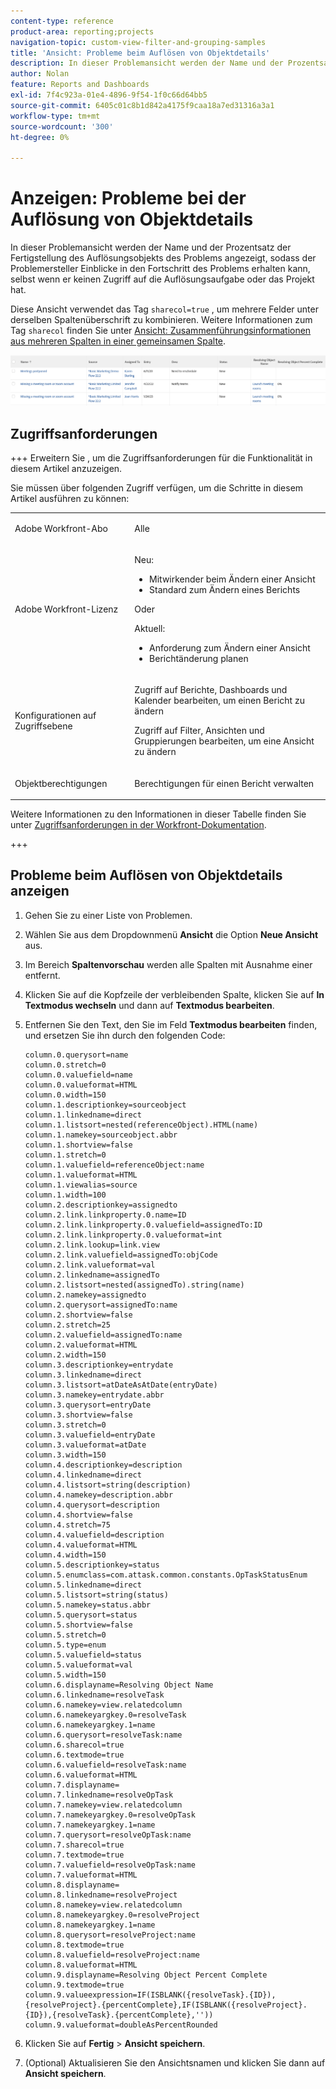 ```yaml
---
content-type: reference
product-area: reporting;projects
navigation-topic: custom-view-filter-and-grouping-samples
title: 'Ansicht: Probleme beim Auflösen von Objektdetails'
description: In dieser Problemansicht werden der Name und der Prozentsatz der Fertigstellung des Auflösungsobjekts des Problems angezeigt, sodass der Problemersteller Einblicke in den Fortschritt des Problems erhalten kann, selbst wenn er keinen Zugriff auf die Auflösungsaufgabe oder das Projekt hat.
author: Nolan
feature: Reports and Dashboards
exl-id: 7f4c923a-01e4-4896-9f54-1f0c66d64bb5
source-git-commit: 6405c01c8b1d842a4175f9caa18a7ed31316a3a1
workflow-type: tm+mt
source-wordcount: '300'
ht-degree: 0%

---
```


# Anzeigen: Probleme bei der Auflösung von Objektdetails

<!--Audited: 11/2024-->

In dieser Problemansicht werden der Name und der Prozentsatz der Fertigstellung des Auflösungsobjekts des Problems angezeigt, sodass der Problemersteller Einblicke in den Fortschritt des Problems erhalten kann, selbst wenn er keinen Zugriff auf die Auflösungsaufgabe oder das Projekt hat.

Diese Ansicht verwendet das Tag `sharecol=true` , um mehrere Felder unter derselben Spaltenüberschrift zu kombinieren. Weitere Informationen zum Tag `sharecol` finden Sie unter [Ansicht: Zusammenführungsinformationen aus mehreren Spalten in einer gemeinsamen Spalte](../../../reports-and-dashboards/reports/custom-view-filter-grouping-samples/view-merge-columns.md).

![issue_custom_view_with_resolving_object_name_and_percent_complete.png](assets/issue-custom-view-350x77.png)

## Zugriffsanforderungen

+++ Erweitern Sie , um die Zugriffsanforderungen für die Funktionalität in diesem Artikel anzuzeigen.

Sie müssen über folgenden Zugriff verfügen, um die Schritte in diesem Artikel ausführen zu können:

<table style="table-layout:auto"> 
 <col> 
 <col> 
 <tbody> 
  <tr> 
   <td role="rowheader">Adobe Workfront-Abo</td> 
   <td> <p>Alle</p> </td> 
  </tr> 
  <tr> 
   <td role="rowheader">Adobe Workfront-Lizenz</td> 
   <td> <p>Neu:<ul><li>Mitwirkender beim Ändern einer Ansicht</li><li>Standard zum Ändern eines Berichts</li></ul></p><p>Oder</p>Aktuell:<ul><li>Anforderung zum Ändern einer Ansicht</li><li>Berichtänderung planen</li></ul></p> </td> 
  </tr> 
  <tr> 
   <td role="rowheader">Konfigurationen auf Zugriffsebene</td> 
   <td> <p>Zugriff auf Berichte, Dashboards und Kalender bearbeiten, um einen Bericht zu ändern</p> <p>Zugriff auf Filter, Ansichten und Gruppierungen bearbeiten, um eine Ansicht zu ändern</p> </td> 
  </tr>  
  <tr> 
   <td role="rowheader">Objektberechtigungen</td> 
   <td> <p>Berechtigungen für einen Bericht verwalten</p> </td> 
  </tr> 
 </tbody> 
</table>

Weitere Informationen zu den Informationen in dieser Tabelle finden Sie unter [Zugriffsanforderungen in der Workfront-Dokumentation](/help/quicksilver/administration-and-setup/add-users/access-levels-and-object-permissions/access-level-requirements-in-documentation.md).

+++

## Probleme beim Auflösen von Objektdetails anzeigen

1. Gehen Sie zu einer Liste von Problemen.
1. Wählen Sie aus dem Dropdownmenü **Ansicht** die Option **Neue Ansicht** aus.

1. Im Bereich **Spaltenvorschau** werden alle Spalten mit Ausnahme einer entfernt.
1. Klicken Sie auf die Kopfzeile der verbleibenden Spalte, klicken Sie auf **In Textmodus wechseln** und dann auf **Textmodus bearbeiten**.
1. Entfernen Sie den Text, den Sie im Feld **Textmodus bearbeiten** finden, und ersetzen Sie ihn durch den folgenden Code:

   ```
   column.0.querysort=name
   column.0.stretch=0
   column.0.valuefield=name
   column.0.valueformat=HTML
   column.0.width=150
   column.1.descriptionkey=sourceobject
   column.1.linkedname=direct
   column.1.listsort=nested(referenceObject).HTML(name)
   column.1.namekey=sourceobject.abbr
   column.1.shortview=false
   column.1.stretch=0
   column.1.valuefield=referenceObject:name
   column.1.valueformat=HTML
   column.1.viewalias=source
   column.1.width=100
   column.2.descriptionkey=assignedto
   column.2.link.linkproperty.0.name=ID
   column.2.link.linkproperty.0.valuefield=assignedTo:ID
   column.2.link.linkproperty.0.valueformat=int
   column.2.link.lookup=link.view
   column.2.link.valuefield=assignedTo:objCode
   column.2.link.valueformat=val
   column.2.linkedname=assignedTo
   column.2.listsort=nested(assignedTo).string(name)
   column.2.namekey=assignedto
   column.2.querysort=assignedTo:name
   column.2.shortview=false
   column.2.stretch=25
   column.2.valuefield=assignedTo:name
   column.2.valueformat=HTML
   column.2.width=150
   column.3.descriptionkey=entrydate
   column.3.linkedname=direct
   column.3.listsort=atDateAsAtDate(entryDate)
   column.3.namekey=entrydate.abbr
   column.3.querysort=entryDate
   column.3.shortview=false
   column.3.stretch=0
   column.3.valuefield=entryDate
   column.3.valueformat=atDate
   column.3.width=150
   column.4.descriptionkey=description
   column.4.linkedname=direct
   column.4.listsort=string(description)
   column.4.namekey=description.abbr
   column.4.querysort=description
   column.4.shortview=false
   column.4.stretch=75
   column.4.valuefield=description
   column.4.valueformat=HTML
   column.4.width=150
   column.5.descriptionkey=status
   column.5.enumclass=com.attask.common.constants.OpTaskStatusEnum
   column.5.linkedname=direct
   column.5.listsort=string(status)
   column.5.namekey=status.abbr
   column.5.querysort=status
   column.5.shortview=false
   column.5.stretch=0
   column.5.type=enum
   column.5.valuefield=status
   column.5.valueformat=val
   column.5.width=150
   column.6.displayname=Resolving Object Name
   column.6.linkedname=resolveTask
   column.6.namekey=view.relatedcolumn
   column.6.namekeyargkey.0=resolveTask
   column.6.namekeyargkey.1=name
   column.6.querysort=resolveTask:name
   column.6.sharecol=true
   column.6.textmode=true
   column.6.valuefield=resolveTask:name
   column.6.valueformat=HTML
   column.7.displayname=
   column.7.linkedname=resolveOpTask
   column.7.namekey=view.relatedcolumn
   column.7.namekeyargkey.0=resolveOpTask
   column.7.namekeyargkey.1=name
   column.7.querysort=resolveOpTask:name
   column.7.sharecol=true
   column.7.textmode=true
   column.7.valuefield=resolveOpTask:name
   column.7.valueformat=HTML
   column.8.displayname=
   column.8.linkedname=resolveProject
   column.8.namekey=view.relatedcolumn
   column.8.namekeyargkey.0=resolveProject
   column.8.namekeyargkey.1=name
   column.8.querysort=resolveProject:name
   column.8.textmode=true
   column.8.valuefield=resolveProject:name
   column.8.valueformat=HTML
   column.9.displayname=Resolving Object Percent Complete
   column.9.textmode=true
   column.9.valueexpression=IF(ISBLANK({resolveTask}.{ID}),{resolveProject}.{percentComplete},IF(ISBLANK({resolveProject}.{ID}),{resolveTask}.{percentComplete},''))
   column.9.valueformat=doubleAsPercentRounded
   ```

1. Klicken Sie auf **Fertig** > **Ansicht speichern**.
1. (Optional) Aktualisieren Sie den Ansichtsnamen und klicken Sie dann auf **Ansicht speichern**.
